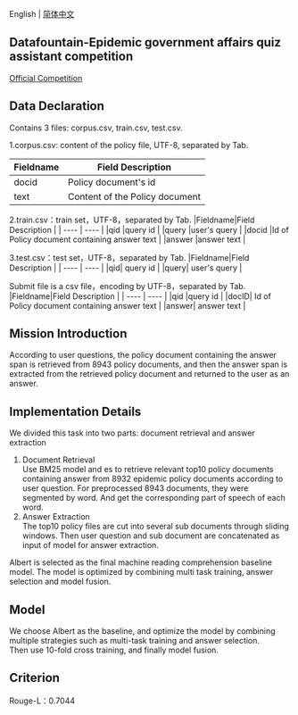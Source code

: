 English | [简体中文](README_zh.md)

## Datafountain-Epidemic government affairs quiz assistant competition
[Official Competition](https://www.datafountain.cn/competitions/424)  
## Data Declaration
Contains 3 files: corpus.csv, train.csv, test.csv.

1.corpus.csv: content of the policy file, UTF-8, separated by Tab.  

|Fieldname|Field Description  |
|  ----  | ----  |
|docid	|Policy document's id |
|text	|Content of the Policy document  |

2.train.csv：train set，UTF-8，separated by Tab. 
|Fieldname|Field Description  |
|  ----  | ----  |
|qid	|query id |
|query	|user's query |
|docid	|Id of Policy document containing answer text | 
|answer	|answer text |

3.test.csv：test set，UTF-8，separated by Tab. 
|Fieldname|Field Description  |
|  ----  | ----  |
|qid|	query id |
|query|	user's query | 

Submit file is a csv file，encoding by UTF-8，separated by Tab.  
|Fieldname|Field Description  |
|  ----  | ----  |
|qid	|query id  |
|docID|	Id of Policy document containing answer text | 
|answer|	answer text  | 

## Mission Introduction
According to user questions, the policy document containing the answer span is retrieved from 8943 policy documents, and then the answer span is extracted from the retrieved policy document and returned to the user as an answer.

## Implementation Details
We divided this task into two parts: document retrieval and answer extraction

1. Document Retrieval  
  Use BM25 model and es to retrieve relevant top10 policy documents containing answer from 8932 epidemic policy documents according to user question. 
  For preprocessed 8943 documents, they were segmented by word. And get the corresponding part of speech of each word.
2. Answer Extraction  
The top10 policy files are cut into several sub documents through sliding windows. Then user question and sub document are concatenated as input of model for answer extraction.

Albert is selected as the final machine reading comprehension baseline model. The model is optimized by combining multi task training, answer selection and model fusion.

## Model
We choose Albert as the baseline, and optimize the model by combining multiple strategies such as multi-task training and answer selection.  
Then use 10-fold cross training, and finally model fusion.

## Criterion  
  Rouge-L：0.7044
  
